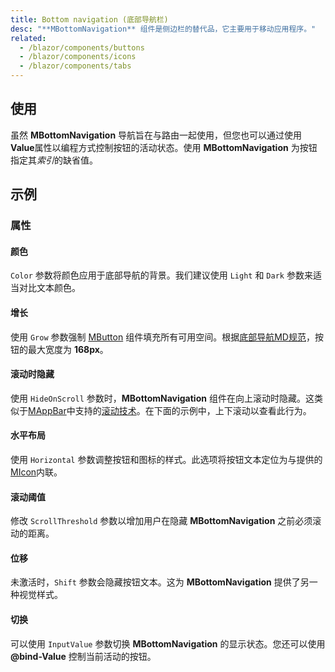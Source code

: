 ```yaml
---
title: Bottom navigation (底部导航栏)
desc: "**MBottomNavigation** 组件是侧边栏的替代品，它主要用于移动应用程序。"
related:
  - /blazor/components/buttons
  - /blazor/components/icons
  - /blazor/components/tabs
---
```


## 使用

虽然 **MBottomNavigation** 导航旨在与路由一起使用，但您也可以通过使用**Value**属性以编程方式控制按钮的活动状态。使用 **MBottomNavigation** 为按钮指定其*索引*的缺省值。

<bottom-navigation-usage></bottom-navigation-usage>

## 示例

### 属性

#### 颜色

`Color` 参数将颜色应用于底部导航的背景。我们建议使用 `Light` 和 `Dark` 参数来适当对比文本颜色。

<masa-example file="Examples.components.bottom_navigation.Color"></masa-example>

#### 增长

使用 `Grow` 参数强制 [MButton](/blazor/components/buttons) 组件填充所有可用空间。根据[底部导航MD规范](https://material.io/components/bottom-navigation#specs)，按钮的最大宽度为 **168px**。

<masa-example file="Examples.components.bottom_navigation.Grow"></masa-example>

#### 滚动时隐藏

使用 `HideOnScroll` 参数时，**MBottomNavigation** 组件在向上滚动时隐藏。这类似于[MAppBar](/blazor/components/app-bars)中支持的[滚动技术](https://material.io/archive/guidelines/patterns/scrolling-techniques.html)。在下面的示例中，上下滚动以查看此行为。

<masa-example file="Examples.components.bottom_navigation.HideOnScroll"></masa-example>

#### 水平布局

使用 `Horizontal` 参数调整按钮和图标的样式。此选项将按钮文本定位为与提供的[MIcon](/blazor/components/icons)内联。

<masa-example file="Examples.components.bottom_navigation.Horizontal"></masa-example>

#### 滚动阈值

修改 `ScrollThreshold` 参数以增加用户在隐藏 **MBottomNavigation** 之前必须滚动的距离。

<masa-example file="Examples.components.bottom_navigation.ScrollThreshold"></masa-example>

#### 位移

未激活时，`Shift` 参数会隐藏按钮文本。这为 **MBottomNavigation** 提供了另一种视觉样式。

<masa-example file="Examples.components.bottom_navigation.Shift"></masa-example>

#### 切换

可以使用 `InputValue` 参数切换 **MBottomNavigation** 的显示状态。您还可以使用 **@bind-Value** 控制当前活动的按钮。

<masa-example file="Examples.components.bottom_navigation.Toggle"></masa-example>
